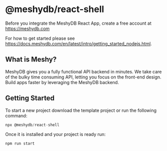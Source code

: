 # @meshydb/react-shell

Before you integrate the MeshyDB React App, create a free account at https://meshydb.com

For how to get started please see https://docs.meshydb.com/en/latest/intro/getting_started_nodejs.html.

## What is Meshy? 
MeshyDB gives you a fully functional API backend in minutes. We take care of the bulky time consuming API, letting you focus on the front-end design. Build apps faster by leveraging the MeshyDB backend.

## Getting Started
To start a new project download the template project or run the following command:

```javascript
npx @meshydb/react-shell
```

Once it is installed and your project is ready run:
```javascript
npm run start
```
